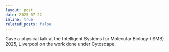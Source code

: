 ```yaml
---
layout: post
date: 2025-07-22
inline: true
related_posts: false
---
```


Gave a physical talk at the Intelligent Systems for Molecular Biology (ISMB) 2025, Liverpool on the work done under Cytoscape.
